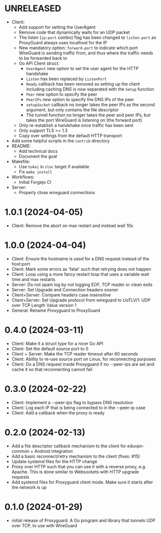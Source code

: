 # UNRELEASED
- Client:
    - Add support for setting the UserAgent
    - Remove code that dynamically waits for an UDP packet
    - The listen (`ip:port` combo) flag has been changed to `listen-port` as ProxyGuard always uses localhost for the IP
    - New mandatory option: `forward-port` to indicate which port WireGuard is sending traffic from, and thus where the traffic needs to be forwarded back to
    - Go API Client struct: 
      - `UserAgent` new option to set the user agent for the HTTP handshake
      - `Listen` has been replaced by `ListenPort`
      - `Ready` callback has been removed as setting up the client including caching DNS is now separated with the `Setup` function
      - `Peer` new option to specify the peer
      - `PeerIPs` new option to specify the DNS IPs of the peer
      - `setupSocket` callback no longer takes the peer IPs as the second argument, but only contains the file descriptor
      - The tunnel function no longer takes the peer and peer IPs, but takes the port WireGuard is listening on (the forward port)
    - Only re-establish a handshake once traffic has been sent
    - Only support TLS >= 1.3
    - Copy over settings from the default HTTP transport
- Add some helpful scripts in the `contrib` directory
- README:
  - Add technical docs
  - Document the goal
- Makefile:
  - Use `tokei` in `sloc` target if available
  - Fix `make install`
- Workflows:
  - Initial Forgejo CI
- Server:
  - Properly close wireguard connections

# 1.0.1 (2024-04-05)

- Client: Remove the abort on max restart and instead wait 10s

# 1.0.0 (2024-04-04)

- Client: Ensure the hostname is used for a DNS request instead of the host:port
- Client: Mark some errors as 'fatal' such that retrying does not happen
- Client: Loop using a more fancy restart loop that uses a variable wait time and max restarts
- Server: Do not spam log by not logging EOF, TCP reader or clean exits
- Server: Set Upgrade and Connection headers sooner
- Client+Server: Compare headers case insensitive
- Client+Server: Set Upgrade protocol from wireguard to UoTLV/1: UDP over TCP Length Value version 1
- General: Rename Proxyguard to ProxyGuard

# 0.4.0 (2024-03-11)

- Client: Make it a struct type for a nicer Go API
- Client: Set the default source port to 0
- Client + Server: Make the TCP reader timeout after 60 seconds
- Client: Ability to re-use source port on Linux, for reconnecting purposes
- Client: Do a DNS request inside Proxyguard if no --peer-ips are set and cache it so that reconnecting cannot fail

# 0.3.0 (2024-02-22)

- Client: Implement a --peer-ips flag to bypass DNS resolution
- Client: Log each IP that is being connected to in the --peer-ip case
- Client: Add a callback when the proxy is ready

# 0.2.0 (2024-02-13)

- Add a file descriptor callback mechanism to the client for eduvpn-common + Android integration
- Add a basic reconnect/retry mechanism to the client (fixes: #15)
- Update systemd files for the HTTP change
- Proxy over HTTP such that you can use it with a reverse proxy, e.g. Apache. This is done similar to Websockets with HTTP upgrade requests
- Add systemd files for Proxyguard client mode. Make sure it starts after the network is up

# 0.1.0 (2024-01-29)

- initial release of Proxyguard. A Go program and library that tunnels UDP over TCP, to use with WireGuard
